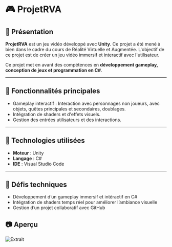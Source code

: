# 🎮 ProjetRVA

## 📌 Présentation

**ProjetRVA** est un jeu vidéo développé avec **Unity**.
Ce projet a été mené à bien dans le cadre du cours de Réalité Virtuelle et Augmentée.
L'objectif de ce projet est de créer un jeu vidéo immersif et interactif avec l'utilisateur.

Ce projet met en avant des compétences en **développement gameplay, conception de jeux et programmation en C#**.

---

## 🚀 Fonctionnalités principales

- Gameplay interactif : Interaction avec personnages non joueurs, avec objets, quêtes principales et secondaires, doublages.
- Intégration de shaders et d'effets visuels.
- Gestion des entrées utilisateurs et des interactions.

---

## 🧰 Technologies utilisées

- **Moteur** : Unity 
- **Langage** : C#
- **IDE** : Visual Studio Code

---

## 🎯 Défis techniques

- Développement d’un gameplay immersif et intéractif en C#  
- Intégration de shaders temps réel pour améliorer l’ambiance visuelle   
- Gestion d’un projet collaboratif avec GitHub

## 📷 Aperçu

![Extrait](https://ibb.co/6cV57K75)
